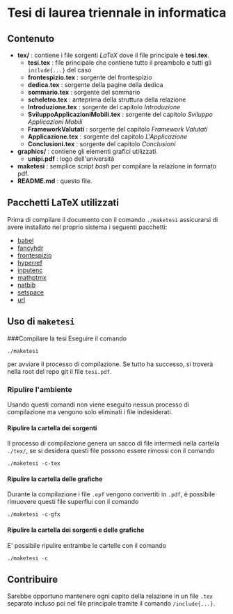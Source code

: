 # Tesi di laurea triennale in informatica

## Contenuto
 
- **tex/** : contiene i file sorgenti *LaTeX* dove il file principale è **tesi.tex**.
  - **tesi.tex**         : file principale che contiene tutto il preambolo e tutti gli `include{...}` del caso
  - **frontespizio.tex** : sorgente del frontespizio
  - **dedica.tex**       : sorgente della pagine della dedica
  - **sommario.tex**     : sorgente del sommario
  - **scheletro.tex**    : anteprima della struttura della relazione
  - **Introduzione.tex** : sorgente del capitolo *Introduzione*
  - **SviluppoApplicazioniMobili.tex** : sorgente del capitolo *Sviluppo Applicazioni Mobili*
  - **FrameworkValutati** : sorgente del capitolo *Framework Valutati*
  - **Applicazione.tex**  : sorgente del capitolo *L'Applicazione*
  - **Conclusioni.tex**   : sorgente del capitolo *Conclusioni*
- **graphics/** : contiene gli elementi grafici utilizzati.
  - **unipi.pdf** : logo dell'università
- **maketesi** : semplice script *bash* per compilare la relazione in formato pdf.
- **README.md** : questo file.

## Pacchetti LaTeX utilizzati

Prima di compilare il documento con il comando `./maketesi` assicurarsi di avere
installato nel proprio sistema i seguenti pacchetti:

 - [babel](http://ctan.org/pkg/babel "Multilingual support for Plain TEX or LATEX")
 - [fancyhdr](http://ctan.org/pkg/fancyhdr "Extensive control of page headers and footers in LATEX2ε")
 - [frontespizio](http://ctan.org/pkg/frontespizio "Create a frontispiece for Italian theses")
 - [hyperref](http://ctan.org/pkg/hyperref "Extensive support for hypertext in LATEX")
 - [inputenc](http://ctan.org/pkg/inputenc "Accept different input encodings")
 - [mathptmx](http://ctan.org/pkg/mathptmx "Use Times as default text font, and provide maths support")
 - [natbib](http://ctan.org/pkg/natbib "Flexible bibliography support")
 - [setspace](http://ctan.org/pkg/setspace "Set space between lines")
 - [url](http://ctan.org/pkg/url "Verbatim with URL-sensitive line breaks")

## Uso di `maketesi`

###Compilare la tesi
Eseguire il comando

`./maketesi`

per avviare il processo di compilazione. Se tutto ha successo,
si troverà nella root del repo git il file `tesi.pdf`.

### Ripulire l'ambiente
Usando questi comandi non viene eseguito nessun processo di compilazione ma
vengono solo eliminati i file indesiderati.

#### Ripulire la cartella dei sorgenti
Il processo di compilazione genera un sacco di file intermedi
nella cartella `./tex/`, se si desidera questi file possono essere rimossi con il comando

`./maketesi -c-tex`

#### Ripulire la cartella delle grafiche
Durante la compilazione i file `.epf` vengono convertiti in `.pdf`, è possibile
rimuovere questi file superflui con il comando

`./maketesi -c-gfx`

#### Ripulire la cartella dei sorgenti e delle grafiche
E' possibile ripulire entrambe le cartelle con il comando

`./maketesi -c`

## Contribuire
Sarebbe opportuno mantenere ogni capito della relazione in un file `.tex` separato incluso poi nel file principale tramite il comando `/include{...}`.

